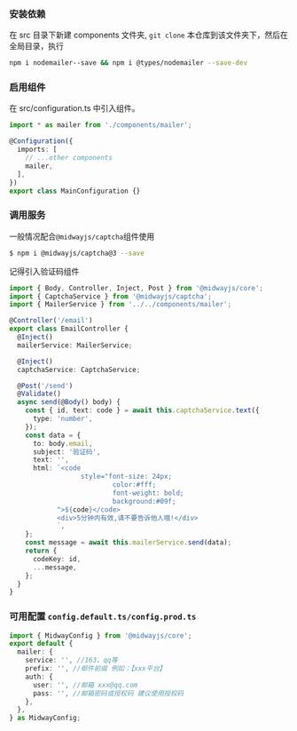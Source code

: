 ### 安装依赖

在 src 目录下新建 components 文件夹, `git clone` 本仓库到该文件夹下，然后在全局目录，执行

```bash
npm i nodemailer--save && npm i @types/nodemailer --save-dev
```

### 启用组件

在 src/configuration.ts 中引入组件。

```ts
import * as mailer from './components/mailer';

@Configuration({
  imports: [
    // ...other components
    mailer,
  ],
})
export class MainConfiguration {}
```

### 调用服务

一般情况配合`@midwayjs/captcha`组件使用


```bash
$ npm i @midwayjs/captcha@3 --save
```

记得引入验证码组件

```ts
import { Body, Controller, Inject, Post } from '@midwayjs/core';
import { CaptchaService } from '@midwayjs/captcha';
import { MailerService } from '../../components/mailer';

@Controller('/email')
export class EmailController {
  @Inject()
  mailerService: MailerService;

  @Inject()
  captchaService: CaptchaService;

  @Post('/send')
  @Validate()
  async send(@Body() body) {
    const { id, text: code } = await this.captchaService.text({
      type: 'number',
    });
    const data = {
      to: body.email,
      subject: '验证码',
      text: '',
      html: `<code
                  style="font-size: 24px;
                          color:#fff;
                          font-weight: bold;
                          background:#09f;
            ">${code}</code>
            <div>5分钟内有效,请不要告诉他人哦!</div>
            `,
    };
    const message = await this.mailerService.send(data);
    return {
      codeKey: id,
      ...message,
    };
  }
}
```

### 可用配置 `config.default.ts/config.prod.ts`

```ts
import { MidwayConfig } from '@midwayjs/core';
export default {
  mailer: {
    service: '', //163、qq等
    prefix: '', //邮件前缀 例如：【xxx平台】
    auth: {
      user: '', //邮箱 xxx@qq.com
      pass: '', //邮箱密码或授权码 建议使用授权码
    },
  },
} as MidwayConfig;
```

